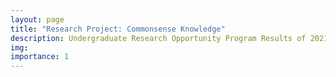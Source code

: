 ```yaml
---
layout: page
title: "Research Project: Commonsense Knowledge"
description: Undergraduate Research Opportunity Program Results of 2021 ~ onwards
img:
importance: 1
---
```

